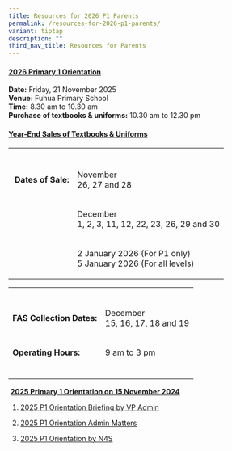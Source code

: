 ```yaml
---
title: Resources for 2026 P1 Parents
permalink: /resources-for-2026-p1-parents/
variant: tiptap
description: ""
third_nav_title: Resources for Parents
---
```

<h4><strong><u>2026 Primary 1 Orientation</u></strong></h4>
<p><strong>Date:</strong> Friday, 21 November 2025
<br><strong>Venue:</strong> Fuhua Primary School
<br><strong>Time:</strong> 8.30 am to 10.30 am
<br><strong>Purchase of textbooks &amp; uniforms:</strong> 10.30 am to 12.30
pm</p>
<h4><strong><u>Year-End Sales of Textbooks &amp; Uniforms</u></strong></h4>
<table style="minWidth: 50px">
<colgroup>
<col>
<col>
</colgroup>
<tbody>
<tr>
<th rowspan="1" colspan="1">
<p></p>
</th>
<th rowspan="1" colspan="1">
<p></p>
</th>
</tr>
<tr>
<td rowspan="1" colspan="1">
<p><strong>&nbsp;Dates of Sale:</strong>
</p>
</td>
<td rowspan="1" colspan="1">
<p>November
<br>26, 27 and 28</p>
</td>
</tr>
<tr>
<td rowspan="1" colspan="1">
<p></p>
</td>
<td rowspan="1" colspan="1">
<p>December
<br>1, 2, 3, 11, 12, 22, 23, 26, 29 and 30</p>
</td>
</tr>
<tr>
<td rowspan="1" colspan="1">
<p></p>
</td>
<td rowspan="1" colspan="1">
<p>2 January 2026 (For P1 only)
<br>5 January 2026 (For all levels)</p>
</td>
</tr>
</tbody>
</table>
<table style="minWidth: 50px">
<colgroup>
<col>
<col>
</colgroup>
<tbody>
<tr>
<td rowspan="1" colspan="1">
<p></p>
</td>
<td rowspan="1" colspan="1">
<p></p>
</td>
</tr>
<tr>
<td rowspan="1" colspan="1">
<p><strong>FAS Collection Dates:</strong> 
</p>
</td>
<td rowspan="1" colspan="1">
<p>December
<br>15, 16, 17, 18 and 19</p>
</td>
</tr>
<tr>
<td rowspan="1" colspan="1">
<p><strong>Operating Hours:</strong> 
</p>
</td>
<td rowspan="1" colspan="1">
<p>9 am to 3 pm</p>
</td>
</tr>
<tr>
<td rowspan="1" colspan="1">
<p></p>
</td>
<td rowspan="1" colspan="1">
<p></p>
</td>
</tr>
</tbody>
</table>
<p>&nbsp;<strong><u>2025 Primary 1 Orientation on 15 November 2024</u></strong>
</p>
<ol data-tight="true" class="tight">
<li>
<p><a href="/files/Resource for Parents/Resources for 2025 P1 parents/1__P1_2025_Orientation___VPA_BRIEFING.pdf" rel="noopener nofollow" target="_blank">2025 P1 Orientation Briefing by VP Admin</a>
</p>
</li>
<li>
<p><a href="/files/Resource for Parents/Resources for 2025 P1 parents/3__FHPS_P1_2025_Orientation_Admin_Matters.pdf" rel="noopener nofollow" target="_blank">2025 P1 Orientation Admin Matters</a>
</p>
</li>
<li>
<p><a href="/files/Resource for Parents/Resources for 2025 P1 parents/2__2025_P1_Orientation_N4S_20241115.pdf" rel="noopener nofollow" target="_blank">2025 P1 Orientation by N4S</a>
</p>
</li>
</ol>
<p>&nbsp;</p>